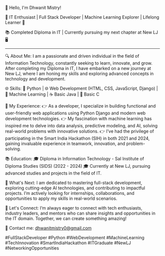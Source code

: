 👋 Hello, I'm Dhwanit Mistry!

🌟 IT Enthusiast | Full Stack Developer | Machine Learning Explorer | Lifelong Learner 🚀

📚 Completed Diploma in IT | Currently pursuing my next chapter at New LJ 🖥


---

🔍 About Me:
I am a passionate and driven individual in the field of Information Technology, constantly seeking to learn, innovate, and grow. After completing my Diploma in IT, I have embarked on a new journey at New LJ, where I am honing my skills and exploring advanced concepts in technology and development.

🌐 Skills:
🐍 Python | 🌐 Web Development (HTML, CSS, JavaScript, Django) | 🤖 Machine Learning | ☕ Basic Java | 🔄 Basic C

💼 My Experience:
👉 As a developer, I specialize in building functional and user-friendly web applications using Python Django and modern web development technologies.
👉 My fascination with machine learning has inspired me to delve into data analysis, predictive modeling, and AI, solving real-world problems with innovative solutions.
👉 I’ve had the privilege of participating in the Smart India Hackathon (SIH) in both 2021 and 2024, gaining invaluable experience in teamwork, innovation, and problem-solving.

📚 Education:
🎓 Diploma in Information Technology - Sal Institute of Diploma Studies (SIDS) (2022 - 2024)
🎓 Currently at New LJ, pursuing advanced studies and projects in the field of IT.

👣 What's Next:
I am dedicated to mastering full-stack development, exploring cutting-edge AI technologies, and contributing to impactful projects. I’m actively looking for internships, collaborations, and opportunities to apply my skills in real-world scenarios.

🚀 Let's Connect:
I’m always eager to connect with tech enthusiasts, industry leaders, and mentors who can share insights and opportunities in the IT domain. Together, we can create something amazing!

📧 Contact me: dhwanitmistry0@gmail.com

#FullStackDeveloper #Python #WebDevelopment #MachineLearning #TechInnovation #SmartIndiaHackathon #ITGraduate #NewLJ #NetworkingOpportunities

<!---
FiREdeviL04/FiREdeviL04 is a ✨ special ✨ repository because its `README.md` (this file) appears on your GitHub profile.
You can click the Preview link to take a look at your changes.
--->
